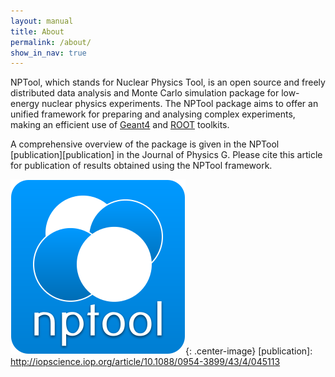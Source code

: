 ```yaml
---
layout: manual 
title: About
permalink: /about/
show_in_nav: true
---
```


NPTool, which stands for Nuclear Physics Tool, is an open source and freely
distributed data analysis and Monte Carlo simulation package for low-energy
nuclear physics experiments. The NPTool package aims to offer an unified
framework for preparing and analysing complex experiments, making an efficient
use of [Geant4](https://geant4.web.cern.ch/geant4/) and 
[ROOT](https://root.cern.ch/) toolkits.


A comprehensive overview of the package is given in the NPTool [publication][publication] in the Journal of Physics G. Please cite this article for publication of results obtained using the NPTool framework.

![NPTool logo](/images/nptoolLogo.png){: .center-image}
[publication]: http://iopscience.iop.org/article/10.1088/0954-3899/43/4/045113
